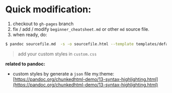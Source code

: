 # Quick modification:


1. checkout to `gh-pages` branch
2. fix / add / modify `beginner_cheatsheet.md`  or other `md` source file.
3. when ready, do:

```bash
$ pandoc sourcefile.md  -s -o sourcefile.html --template templates/default.html5 --metadata title='TYPESCRIPT CHEATSHEETS'

```

> add your custom styles in `custom.css` 

**related to pandoc:**


- custom styles by generate a `json` file my.theme: [https://pandoc.org/chunkedhtml-demo/13-syntax-highlighting.html](https://pandoc.org/chunkedhtml-demo/13-syntax-highlighting.html)
